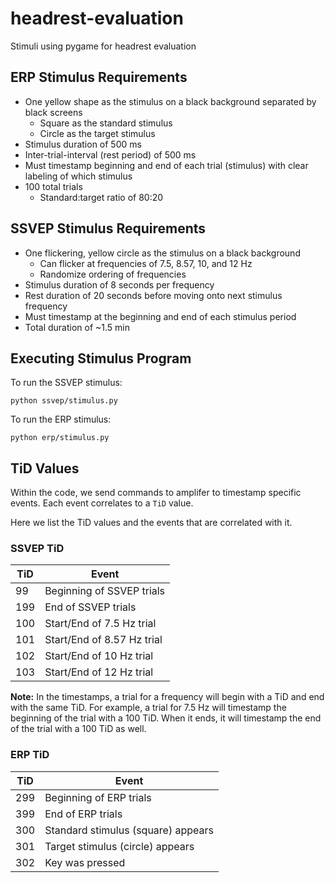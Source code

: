 # headrest-evaluation
Stimuli using pygame for headrest evaluation

## ERP Stimulus Requirements
* One yellow shape as the stimulus on a black background separated by black screens
    * Square as the standard stimulus
    * Circle as the target stimulus
* Stimulus duration of 500 ms
* Inter-trial-interval (rest period) of 500 ms
* Must timestamp beginning and end of each trial (stimulus) with clear labeling of which stimulus
* 100 total trials
    * Standard:target ratio of 80:20

## SSVEP Stimulus Requirements
* One flickering, yellow circle as the stimulus on a black background
    * Can flicker at frequencies of 7.5, 8.57, 10, and 12 Hz
    * Randomize ordering of frequencies
* Stimulus duration of 8 seconds per frequency
* Rest duration of 20 seconds before moving onto next stimulus frequency
* Must timestamp at the beginning and end of each stimulus period
* Total duration of ~1.5 min

## Executing Stimulus Program
To run the SSVEP stimulus:
```
python ssvep/stimulus.py
```

To run the ERP stimulus:
```
python erp/stimulus.py
```

## TiD Values
Within the code, we send commands to amplifer to timestamp specific events. Each event correlates to a `TiD` value.

Here we list the TiD values and the events that are correlated with it.

### SSVEP TiD
| TiD | Event |
| --- | --- |
| 99  | Beginning of SSVEP trials |
| 199 | End of SSVEP trials |
| 100 | Start/End of 7.5 Hz trial |
| 101 | Start/End of 8.57 Hz trial |
| 102 | Start/End of 10 Hz trial |
| 103 | Start/End of 12 Hz trial |

**Note:** In the timestamps, a trial for a frequency will begin with a TiD and end with the same TiD. For example, a trial for 7.5 Hz will timestamp the beginning of the trial with a 100 TiD. When it ends, it will timestamp the end of the trial with a 100 TiD as well.

### ERP TiD
| TiD | Event |
| --- | --- |
| 299 | Beginning of ERP trials |
| 399 | End of ERP trials |
| 300 | Standard stimulus (square) appears |
| 301 | Target stimulus (circle) appears |
| 302 | Key was pressed |